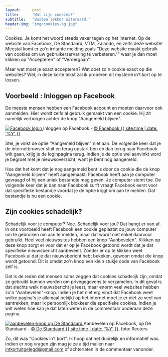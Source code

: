 ```yaml
---
layout:     post
title:      "Wat zijn cookies?"
subtitle:   "Buiten lekker uiteraard."
header-img: "img/cookies-bg.jpg"
---
```

<p>Cookies. Je komt het woord steeds vaker tegen op het internet. Op de website van Facebook, De Standaard, VTM, Zalando, en zelfs deze website! Meestal komt er zo'n irritante melding zoals "Deze website maakt gebruik van cookies om uw gebruikerservaring te verbeteren."" waar je dan moet klikken op "Accepteren" of "Verdergaan".</p>

<p>Maar wat moet je exact accepteren? Wat doet zo'n cookie exact op die websites? Wel, in deze korte tekst zal ik proberen dit mysterie in't kort op te lossen.</p>

<h2>Voorbeeld : Inloggen op Facebook</h2>
<p>De meeste mensen hebben een Facebook account en moeten daarvoor ook aanmelden. Hier wordt zelfs al gebruik gemaakt van een cookie. Hij zit namelijk verborgen achter de knop "Aangemeld blijven".</p>

<a href="{{ site.baseurl }}/img/post/cookies/facebook_aangemeld_blijven.png">
    <img class="outline" src="{{ site.baseurl }}/img/post/cookies/facebook_aangemeld_blijven.png" alt="Facebook login">
</a>
<span class="caption text-muted">Inloggen op Facebook - <a href="https://www.facebook.com/"> &copy; Facebook {{ site.time | date: '%Y' }}</a></span>

<p>Stel, je vinkt de optie "Aangemeld blijven" niet aan. De volgende keer dat je de internetbrowser sluit en terug opstart ben en dan terug naar Facebook wilt gaan, krijg je de loginpagina terug. Indien je de optie wel aanvinkt word je begroet met je nieuwsoverzicht, want je bent nog aangemeld.</p>
<p>Hoe dat het komt dat je nog aangemeld bent is door de cookie die de knop "Aangemeld blijven" heeft aangemaakt. Facebook heeft aan je computer gevraagd of hij een uniek bestandje mag geven. Je computer stemt toe. De volgende keer dat je dan naar Facebook surft vraagt Facebook eerst voor dat specifieke bestandje voordat je de optie krijgt om aan te melden. Dat bestandje is nu een cookie.</p>

<h2>Zijn cookies schadelijk?</h2>
<p>Schadelijk voor je computer? Nee. Schadelijk voor jou? Dat hangt er van af. In ons voorbeeld heeft Facebook een cookie geplaatst op jouw computer om te gebruiken om aan te melden, maar dat wordt niet enkel daarvoor gebruikt. Heel veel nieuwssites hebben een knop "Aanbevelen". Klikken op deze knop zorgt er voor dat er op je Facebook getoond wordt dat je dat specifieke nieuwsbericht aanbeveelt. Zonder er op te klikken weet Facebook al dat je dat nieuwsbericht hebt bekeken, gewoon omdat die knop wordt getoond. Dit is omdat zo'n knop een klein stukje code van Facebook zelf is.</p>
<p>Dat is de reden dat mensen soms zeggen dat cookies schadelijk zijn, omdat ze gebruikt kunnen worden om privégegevens te verzamelen. In dit geval is dat slechts welk nieuwsbericht je leest, maar enorm veel websites hebben zo'n "Aanbevelen"-knop. Indien je het niet erg vindt dat Facebook weet welke pagina's je allemaal bekijkt op het internet moet je er niet zo veel van aantrekken, maar ik persoonlijk blokkeer die specifieke cookies. Indien je wilt weten hoe kan je dat laten weten in de commentaar onderaan deze pagina.</p>

<a href="{{ site.baseurl }}/img/post/cookies/de_standaard_aanbevelen.png">
    <img class="outline" src="{{ site.baseurl }}/img/post/cookies/de_standaard_aanbevelen.png" alt="aanbevelen-knop op De Standaard">
</a>
<span class="caption text-muted">Aanbevelen op Facebook, op De Standaard - <a href="http://www.standaard.be/cnt/dmf20150925_01887945"> &copy; De Standaard {{ site.time | date: '%Y' }}</a>, foto: Reuters</span>

<p>Zo, dit was "Cookies in't kort". Ik hoop dat het duidelijk en informatief was. Indien er nog vragen zijn mag je ze altijd mailen naar <a href="mailto:intkortuitgelegd@gmail.com">intkortuitgelegd@gmail.com</a> of achterlaten in de commentaar vanonder.</p>
